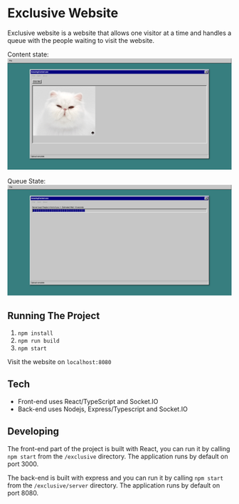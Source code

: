 # Exclusive Website

Exclusive website is a website that allows one visitor at a time and handles a queue with the people waiting to visit the website.

Content state:
<img src="./demo1.png">

Queue State:
<img src="./demo2.png">

## Running The Project

1. `npm install`
2. `npm run build`
3. `npm start`

Visit the website on `localhost:8080`

## Tech

- Front-end uses React/TypeScript and Socket.IO
- Back-end uses Nodejs, Express/Typescript and Socket.IO

## Developing

The front-end part of the project is built with React, you can run it by calling `npm start` from the `/exclusive` directory. The application runs by default on port 3000.

The back-end is built with express and you can run it by calling `npm start` from the `/exclusive/server` directory. The application runs by default on port 8080.
